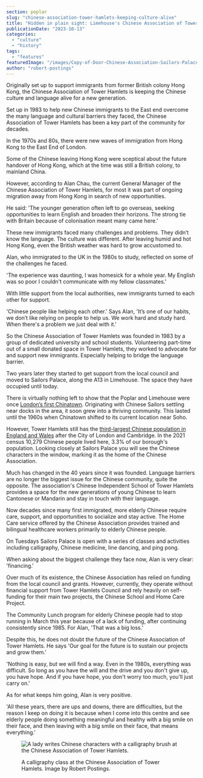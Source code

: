 ```yaml
---
section: poplar
slug: "chinese-association-tower-hamlets-keeping-culture-alive"
title: "Hidden in plain sight: Limehouse's Chinese Association of Tower Hamlets"
publicationDate: "2023-10-13"
categories: 
  - "culture"
  - "history"
tags: 
  - "features"
featuredImage: "/images/Copy-of-Door-Chinese-Association-Sailors-Palace-Limehouse-5.jpg"
author: "robert-postings"
---
```


Originally set up to support immigrants from former British colony Hong Kong, the Chinese Association of Tower Hamlets is keeping the Chinese culture and language alive for a new generation. 

Set up in 1983 to help new Chinese immigrants to the East end overcome the many language and cultural barriers they faced, the Chinese Association of Tower Hamlets has been a key part of the community for decades. 

In the 1970s and 80s, there were new waves of immigration from Hong Kong to the East End of London.

Some of the Chinese leaving Hong Kong were sceptical about the future handover of Hong Kong, which at the time was still a British colony, to mainland China. 

However, according to Alan Chau, the current General Manager of the Chinese Association of Tower Hamlets, for most it was part of ongoing migration away from Hong Kong in search of new opportunities. 

He said: 'The younger generation often left to go overseas, seeking opportunities to learn English and broaden their horizons. The strong tie with Britain because of colonisation meant many came here.'

These new immigrants faced many challenges and problems. They didn’t know the language. The culture was different. After leaving humid and hot Hong Kong, even the British weather was hard to grow accustomed to. 

Alan, who immigrated to the UK in the 1980s to study, reflected on some of the challenges he faced. 

'The experience was daunting, I was homesick for a whole year. My English was so poor I couldn't communicate with my fellow classmates.'

With little support from the local authorities, new immigrants turned to each other for support. 

'Chinese people like helping each other.' Says Alan, 'It’s one of our habits, we don’t like relying on people to help us. We work hard and study hard. When there's a problem we just deal with it.'

So the Chinese Association of Tower Hamlets was founded in 1983 by a group of dedicated university and school students. Volunteering part-time out of a small donated space in Tower Hamlets, they worked to advocate for and support new immigrants. Especially helping to bridge the language barrier.

Two years later they started to get support from the local council and moved to Sailors Palace, along the A13 in Limehouse. The space they have occupied until today.

There is virtually nothing left to show that the Poplar and Limehouse were once [London’s first Chinatown](https://poplarlondon.co.uk/limehouse-chinatown-history/). Originating with Chinese Sailors settling near docks in the area, it soon grew into a thriving community. This lasted until the 1960s when Chinatown shifted to its current location near Soho. 

However, Tower Hamlets still has the [third-largest Chinese population in England and Wales](https://poplarlondon.co.uk/tower-hamlets-borough-largest-chinese-population-london/#:~:text=The%20long%2Destablished%20Chinese%20community,populations%20in%20England%20and%20Wales.) after the City of London and Cambridge. In the 2021 census 10,279 Chinese people lived here, 3.3% of our borough's population. Looking closely at Sailors Palace you will see the Chinese characters in the window, marking it as the home of the Chinese Association.

Much has changed in the 40 years since it was founded. Language barriers are no longer the biggest issue for the Chinese community, quite the opposite. The association's Chinese Independent School of Tower Hamlets provides a space for the new generations of young Chinese to learn Cantonese or Mandarin and stay in touch with their language.

Now decades since many first immigrated, more elderly Chinese require care, support, and opportunities to socialize and stay active. The Home Care service offered by the Chinese Association provides trained and bilingual healthcare workers primarily to elderly Chinese people. 

On Tuesdays Sailors Palace is open with a series of classes and activities including calligraphy, Chinese medicine, line dancing, and ping pong.

When asking about the biggest challenge they face now, Alan is very clear: 'financing.'

Over much of its existence, the Chinese Association has relied on funding from the local council and grants. However, currently, they operate without financial support from Tower Hamlets Council and rely heavily on self-funding for their main two projects, the Chinese School and Home Care Project. 

The Community Lunch program for elderly Chinese people had to stop running in March this year because of a lack of funding, after continuing consistently since 1985. For Alan, 'That was a big loss.' 

Despite this, he does not doubt the future of the Chinese Association of Tower Hamlets. He says 'Our goal for the future is to sustain our projects and grow them.'

'Nothing is easy, but we will find a way. Even in the 1980s, everything was difficult. So long as you have the will and the drive and you don't give up, you have hope. And if you have hope, you don't worry too much, you’ll just carry on.'

As for what keeps him going, Alan is very positive.

'All these years, there are ups and downs, there are difficulties, but the reason I keep on doing it is because when I come into this centre and see elderly people doing something meaningful and healthy with a big smile on their face, and then leaving with a big smile on their face, that means everything.'

<figure>

![A lady writes Chinese characters with a calligraphy brush at the Chinese Association of Tower Hamlets.](/images/Caligraphy-Chinese-Association-Limehouse-Tower-Hamlets-1024x683.jpg)

<figcaption>

A calligraphy class at the Chinese Association of Tower Hamlets. Image by Robert Postings.

</figcaption>

</figure>
